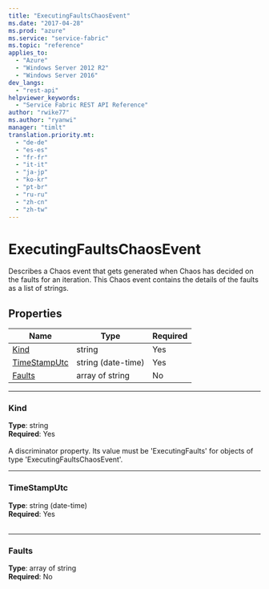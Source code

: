 ```yaml
---
title: "ExecutingFaultsChaosEvent"
ms.date: "2017-04-28"
ms.prod: "azure"
ms.service: "service-fabric"
ms.topic: "reference"
applies_to: 
  - "Azure"
  - "Windows Server 2012 R2"
  - "Windows Server 2016"
dev_langs: 
  - "rest-api"
helpviewer_keywords: 
  - "Service Fabric REST API Reference"
author: "rwike77"
ms.author: "ryanwi"
manager: "timlt"
translation.priority.mt: 
  - "de-de"
  - "es-es"
  - "fr-fr"
  - "it-it"
  - "ja-jp"
  - "ko-kr"
  - "pt-br"
  - "ru-ru"
  - "zh-cn"
  - "zh-tw"
---
```

# ExecutingFaultsChaosEvent

Describes a Chaos event that gets generated when Chaos has decided on the faults for an iteration. This Chaos event contains the details of the faults as a list of strings.

## Properties
| Name | Type | Required |
| --- | --- | --- |
| [Kind](#kind) | string | Yes |
| [TimeStampUtc](#timestamputc) | string (date-time) | Yes |
| [Faults](#faults) | array of string | No |

____
### Kind
__Type__: string <br/>
__Required__: Yes <br/>
<br/>
A discriminator property. Its value must be 'ExecutingFaults' for objects of type 'ExecutingFaultsChaosEvent'.

____
### TimeStampUtc
__Type__: string (date-time) <br/>
__Required__: Yes<br/>
<br/>


____
### Faults
__Type__: array of string <br/>
__Required__: No<br/>
<br/>

